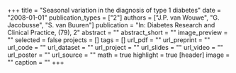 +++
title = "Seasonal variation in the diagnosis of type 1 diabetes"
date = "2008-01-01"
publication_types = ["2"]
authors = ["J.P. van Wouwe", "G. Jacobusse", "S. van Buuren"]
publication = "In: Diabetes Research and Clinical Practice, (79), 2"
abstract = ""
abstract_short = ""
image_preview = ""
selected = false
projects = []
tags = []
url_pdf = ""
url_preprint = ""
url_code = ""
url_dataset = ""
url_project = ""
url_slides = ""
url_video = ""
url_poster = ""
url_source = ""
math = true
highlight = true
[header]
image = ""
caption = ""
+++
